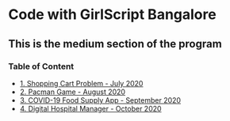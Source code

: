 # Code with GirlScript Bangalore

## This is the medium section of the program

### Table of Content

- [1. Shopping Cart Problem - July 2020](1.%20Shopping%20Cart%20Problem/README.md)
- [2. Pacman Game - August 2020](2.%20Pacman%20Game/README.md)
- [3. COVID-19 Food Supply App - September 2020](3.%20COVID-19%20Food%20Supply%20App/README.md)
- [4. Digital Hospital Manager - October 2020](4.%20Digital%20Hospital%20Manager%20/README.md)
